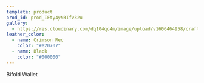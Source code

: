 ```yaml
---
template: product
prod_id: prod_IFty4yN3Ifv32u
gallery:
  - https://res.cloudinary.com/dq104qc4m/image/upload/v1606464958/craftsmanjohn_ueg0i3.jpg
leather_color:
  - name: Crimson Rec
    color: "#e20707"
  - name: Black
    color: "#000000"
---
```


Bifold Wallet
